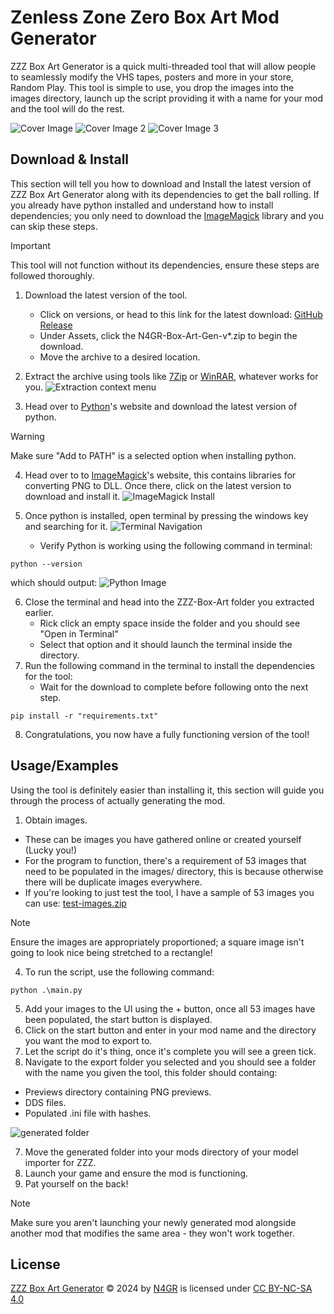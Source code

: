 # Zenless Zone Zero Box Art Mod Generator

ZZZ Box Art Generator is a quick multi-threaded tool that will allow people to seamlessly modify the VHS tapes, posters and more in your store, Random Play. This tool is simple to use, you drop the images into the images directory, launch up the script providing it with a name for your mod and the tool will do the rest.

![Cover Image](https://i.imgur.com/jrytysQ.png)
![Cover Image 2](https://i.imgur.com/HaeYoQh.jpeg)
![Cover Image 3](https://i.imgur.com/C4q37LW.jpeg)

## Download & Install

This section will tell you how to download and Install the latest version of ZZZ Box Art Generator along with its dependencies to get the ball rolling. If you already have python installed and understand how to install dependencies; you only need to download the [ImageMagick](https://imagemagick.org/script/download.php#windows) library and you can skip these steps.

> [!IMPORTANT]
> This tool will not function without its dependencies, ensure these steps are followed thoroughly.

1. Download the latest version of the tool.
    - Click on versions, or head to this link for the latest download: [GitHub Release](https://github.com/N4GR/ZZZ-Box-Art-Generator/releases/lates)
    - Under Assets, click the N4GR-Box-Art-Gen-v*.zip to begin the download.
    - Move the archive to a desired location.
2. Extract the archive using tools like [7Zip](https://www.7-zip.org/) or [WinRAR](https://www.win-rar.com), whatever works for you.
![Extraction context menu](https://i.imgur.com/lboVjhl.png)

3. Head over to [Python](https://www.python.org/downloads/)'s website and download the latest version of python.
> [!WARNING]
> Make sure "Add to PATH" is a selected option when installing python.
4. Head over to to [ImageMagick](https://imagemagick.org/script/download.php#windows)'s website, this contains libraries for converting PNG to DLL. Once there, click on the latest version to download and install it.
![ImageMagick Install](https://i.imgur.com/UeZvZOD.png)

5. Once python is installed, open terminal by pressing the windows key and searching for it.
![Terminal Navigation](https://i.imgur.com/pRSIbIg.png)
    - Verify Python is working using the following command in terminal:
```
python --version
```
which should output:
![Python Image](https://i.imgur.com/YeqxO7t.png)

6. Close the terminal and head into the ZZZ-Box-Art folder you extracted earlier.
    - Rick click an empty space inside the folder and you should see "Open in Terminal"
    - Select that option and it should launch the terminal inside the directory.
7. Run the following command in the terminal to install the dependencies for the tool:
    - Wait for the download to complete before following onto the next step.
```
pip install -r "requirements.txt"
```
8. Congratulations, you now have a fully functioning version of the tool!


## Usage/Examples

Using the tool is definitely easier than installing it, this section will guide you through the process of actually generating the mod.

1. Obtain images.
- These can be images you have gathered online or created yourself (Lucky you!)
- For the program to function, there's a requirement of 53 images that need to be populated in the images/ directory, this is because otherwise there will be duplicate images everywhere.
- If you're looking to just test the tool, I have a sample of 53 images you can use: [test-images.zip](https://github.com/N4GR/ZZZ-Box-Art-Generator/releases/download/v1/test-images.zip)
> [!NOTE]
> Ensure the images are appropriately proportioned; a square image isn't going to look nice being stretched to a rectangle!

4. To run the script, use the following command:
```
python .\main.py
```
5. Add your images to the UI using the + button, once all 53 images have been populated, the start button is displayed.
6. Click on the start button and enter in your mod name and the directory you want the mod to export to.
5. Let the script do it's thing, once it's complete you will see a green tick.
6. Navigate to the export folder you selected and you should see a folder with the name you given the tool, this folder should containg:
- Previews directory containing PNG previews.
- DDS files.
- Populated .ini file with hashes.

![generated folder](https://i.imgur.com/wMNT7R3.png)

7. Move the generated folder into your mods directory of your model importer for ZZZ.
8. Launch your game and ensure the mod is functioning.
9. Pat yourself on the back!

> [!NOTE]
> Make sure you aren't launching your newly generated mod alongside another mod that modifies the same area - they won't work together.

## License

[ZZZ Box Art Generator](https://github.com/N4GR/ZZZ-Box-Art-Generator) © 2024 by [N4GR](https://github.com/N4GR) is licensed under [CC BY-NC-SA 4.0](https://creativecommons.org/licenses/by-nc-sa/4.0/)
